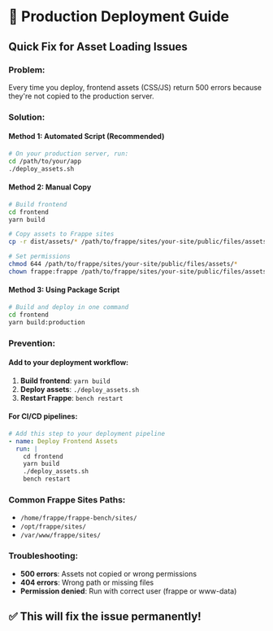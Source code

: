 # 🚀 Production Deployment Guide

## Quick Fix for Asset Loading Issues

### **Problem:**
Every time you deploy, frontend assets (CSS/JS) return 500 errors because they're not copied to the production server.

### **Solution:**

#### **Method 1: Automated Script (Recommended)**
```bash
# On your production server, run:
cd /path/to/your/app
./deploy_assets.sh
```

#### **Method 2: Manual Copy**
```bash
# Build frontend
cd frontend
yarn build

# Copy assets to Frappe sites
cp -r dist/assets/* /path/to/frappe/sites/your-site/public/files/assets/

# Set permissions
chmod 644 /path/to/frappe/sites/your-site/public/files/assets/*
chown frappe:frappe /path/to/frappe/sites/your-site/public/files/assets/*
```

#### **Method 3: Using Package Script**
```bash
# Build and deploy in one command
cd frontend
yarn build:production
```

### **Prevention:**

#### **Add to your deployment workflow:**
1. **Build frontend**: `yarn build`
2. **Deploy assets**: `./deploy_assets.sh`
3. **Restart Frappe**: `bench restart`

#### **For CI/CD pipelines:**
```yaml
# Add this step to your deployment pipeline
- name: Deploy Frontend Assets
  run: |
    cd frontend
    yarn build
    ./deploy_assets.sh
    bench restart
```

### **Common Frappe Sites Paths:**
- `/home/frappe/frappe-bench/sites/`
- `/opt/frappe/sites/`
- `/var/www/frappe/sites/`

### **Troubleshooting:**
- **500 errors**: Assets not copied or wrong permissions
- **404 errors**: Wrong path or missing files
- **Permission denied**: Run with correct user (frappe or www-data)

## ✅ **This will fix the issue permanently!**
